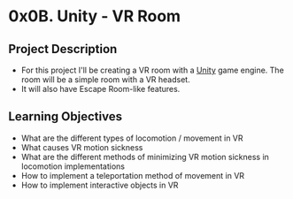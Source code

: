 # 0x0B. Unity - VR Room

## Project Description
- For this project I'll be creating a VR room with a [Unity](https://unity3d.com/) game engine. The room will be a simple room with a VR headset.
- It will also have Escape Room-like features.

## Learning Objectives
- What are the different types of locomotion / movement in VR
- What causes VR motion sickness
- What are the different methods of minimizing VR motion sickness in locomotion implementations
- How to implement a teleportation method of movement in VR
- How to implement interactive objects in VR
 